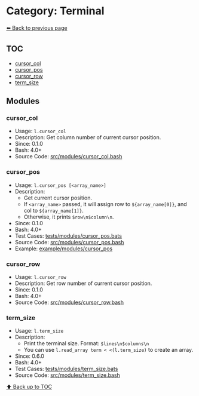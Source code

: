 # Category: Terminal

[⬅️ Back to previous page](./README.md)

## TOC

- [cursor_col](#cursor_col)
- [cursor_pos](#cursor_pos)
- [cursor_row](#cursor_row)
- [term_size](#term_size)

## Modules

### cursor_col

- Usage: `l.cursor_col`
- Description: Get column number of current cursor position.
- Since: 0.1.0
- Bash: 4.0+
- Source Code: [src/modules/cursor_col.bash](../../src/modules/cursor_col.bash)

### cursor_pos

- Usage: `l.cursor_pos [<array_name>]`
- Description:
  - Get current cursor position.
  - If `<array_name>` passed, it will assign row to `${array_name[0]}`, and col to `${array_name[1]}`.
  - Otherwise, it prints `$row\n$column\n`.
- Since: 0.1.0
- Bash: 4.0+
- Test Cases: [tests/modules/cursor_pos.bats](../../tests/modules/cursor_pos.bats)
- Source Code: [src/modules/cursor_pos.bash](../../src/modules/cursor_pos.bash)
- Example: [example/modules/cursor_pos](../../example/modules/cursor_pos)

### cursor_row

- Usage: `l.cursor_row`
- Description: Get row number of current cursor position.
- Since: 0.1.0
- Bash: 4.0+
- Source Code: [src/modules/cursor_row.bash](../../src/modules/cursor_row.bash)

### term_size

- Usage: `l.term_size`
- Description:
  - Print the terminal size. Format: `$lines\n$columns\n`
  - You can use `l.read_array term < <(l.term_size)` to create an array.
- Since: 0.6.0
- Bash: 4.0+
- Test Cases: [tests/modules/term_size.bats](../../tests/modules/term_size.bats)
- Source Code: [src/modules/term_size.bash](../../src/modules/term_size.bash)

[⬆️ Back up to TOC](#toc)
